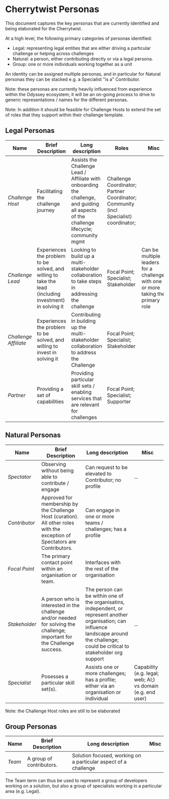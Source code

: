 # Cherrytwist Personas
This document captures the key personas that are currently identified and being elaborated for the Cherrytwist.

At a high level, the following primary categories of personas identified:
* Legal: representing legal entities that are either driving a particular challenge or helping across challenges
* Natural: a person, either contributing directly or via a legal persona.
* Group: one or more individuals working together as a unit

An identity can be assigned multiple personas, and in particular for Natural personas they can be stacked e.g. a Specialist "is a" Contributor.

Note: these personas are currently heavily influenced from experience within the Odyssey ecosystem; it will be an on-going process to drive to generic representations / names for the different personas. 

Note: In addition it should be feasible for Challenge Hosts to extend the set of roles that they support within their challenge template. 


## Legal Personas

|  Name   	|  Brief Description	| Long description  	| Roles   	|   Misc	|
|---	|---	|---	|---	|--- |	
| *Challenge Host*  	| Facilitating the challenge journey	| Assists the Challenge Lead / Affiliate with onboarding the challenge, and guiding all aspects of the challenge lifecycle; community mgmt | Challenge Coordinator; Partner Coordinator; Community (incl Specialist) coordinator;		|  |
| *Challenge Lead*	| Experiences the problem to be solved, and willing to take the lead (including investment) in solving it 	| Looking to build up a multi-stakeholder collaboration to take steps in addressing the challenge | Focal Point; Specialist; Stakeholder	 	| Can be multiple leaders for a challenge; with one or more taking the primary role 	|   	
| *Challenge Affiliate*  	| Experiences the problem to be solved, and willing to invest in solving it	| Contributing in building up the multi-stakeholder collaboration to address the Challenge	| Focal Point; Specialist; Stakeholder |    	|
| *Partner* | Providing a set of capabilities | Providing particular skill sets / enabling services that are relevant for challenges | Focal Point; Specialist; Supporter  |   |


## Natural Personas
| Name 	|  Brief Description	| Long description  	|  Misc	|
|---	|---	|---	|---	|
| *Spectator* | Observing without being able to contribute / engage | Can request to be elevated to Contributor; no profile  | ...| 
| *Contributor* | Approved for membership by the Challenge Host (curation). All other roles with the exception of Spectators are Contributors. | Can engage in one or more teams / challenges; has a profile |   |
| *Focal Point* | The primary contact point within an organisation or team.  | Interfaces with the rest of the organisation |  |
| *Stakeholder* | A person who is interested in the challenge and/or  needed for solving the challenge; important for the Challenge success.   | The person can be within one of the organisatins, independent, or represent another organisation; can influence landscape around the challenge; could be critical to stakeholder org support | ... |
| *Specialist* | Posesses a particular skill set(s).  | Assists one or more challenges; has a profile; either via an organisation or individual | Capability (e.g. legal; web; AI;) vs domain (e.g. end user) |

Note: the Challenge Host roles are still to be elaborated

## Group Personas
| Name 	|  Brief Description	| Long description  	|  Misc	|
|---	|---	|---	|---	 |
| *Team* | A group of contributors.  | Solution focused, working on a particular aspect of a challenge |    |

The Team term can thus be used to represent a group of developers working on a solution, but also a group of specialists working in a particular area (e.g. Legal).





